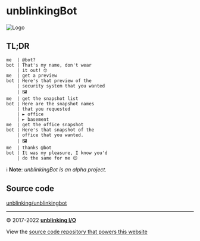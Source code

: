 # unblinkingBot  

![Logo](img/unblinkingbot_192x192.png)  

## TL;DR  

```Text
me  | @bot?
bot | That's my name, don't wear
    | it out! 🤓
me  | get a preview
bot | Here's that preview of the
    | security system that you wanted
    | 🖼
me  | get the snapshot list
bot | Here are the snapshot names
    | that you requested
    | ► office
    | ► basement
me  | get the office snapshot
bot | Here's that snapshot of the
    | office that you wanted.
    | 🖼
me  | thanks @bot
bot | It was my pleasure, I know you'd
    | do the same for me 😉
```

ℹ __Note__: _unblinkingBot is an alpha project._  

## Source code  

[unblinking/unblinkingbot](https://github.com/unblinking/unblinkingbot)  

___

© 2017-2022 [__unblinking I/O__](https://github.com/unblinking)  

View the [source code repository that powers this website](https://github.com/unblinking/www.unblinkingbot.com)  
